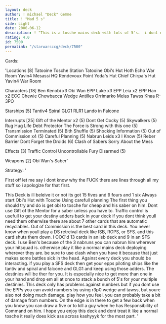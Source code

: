 ```yaml
---
layout: deck
author: ! michael "Deck" Gemme
title: ! "Mad 5 s"
side: Light
date: 2000-06-12
description: ! "This is a tosche mains deck with lots of 5's.  i dont need lots of characters to win.  you may think this just another tosche deck, and maybe it is but my 5's wreck house. so check it out."
rating: 4.0
id: 7500
permalink: "/starwarsccg/deck/7500"
---
```

Cards: 

'Locations [8]
Tatooine Tosche Station 
Tatooine Obi's Hut 
Hoth Echo War Room
Yavin4 Mesassi HQ
Rendevoux Point
Yoda's Hut
Chief Chirpa's Hut
Yavin4 War Room

Characters [18]
Ben Kenobi x3
Obi Wan
EPP Luke x3
EPP Leia x2
EPP Han x2
ECC Chewie
Chewbacca
Wedge Antilles
Orrimarko
Melas
Tawss Khaa
R-3PO

Starships [5]
Tantiv4
Spiral
GLG1
RLR1
Lando in Falcone

Interrupts [25]
Gift of the Mentor x2 (5)
Dont Get Cocky (5)
Skywalkers (5)
Rug Hug
Life Debt
Protector
The Force is Strong with this one (5)
Transmission Terminated (5)
Bith Shuffle (5)
Shocking Information (5)
Out of Commission x4 (5)
Careful Planning (5)
Nabrun Leids x3
I Know (5)
Reber Barrier
Dont Forget the Droids (6)
Clash of Sabers
Sorry About the Mess

Effects [3]
Traffic Control
Uncontrollable Fury
Disarmed (5)

Weapons [2]
Obi Wan's Saber'

Strategy: '

First off let me say i dont know why the FUCK there are lines through all my stuff so i apologize for that first.

This Deck is ill beleive it or not
its got 15 fives and 9 fours and 1 six
Always start Obi's Hut with Tosche Using carefull planning
The first thing you should try and do is get obi to tosche for cheap and his saber on him.  Dont use Gift of the Mentor for a saber unless you have to.  Traffic control is usefull to get your destiny adders back in your deck if you dont think youll need them otherwise there are about 7 other cards that are automatic recyclables.  Out of Commission is the best card in this deck.  You never know when youll play a DS retreival deck like ISB, ROPS, or SFS.  and this card shuts them down.  I OOC'd 13 cards in an isb deck and 9 in an SFS deck.  I use Ben's because of the 3 nabruns you can nabrun him wherever your hitsquad is.  otherwise play it like a normal mains deck deploying wherever they are.	be sure to use clash when you have it because that just makes some battles sick in the head.
Against every deck you should be interacting.  if you play a SFS deck then get your epps piloting ships like the tantiv and spiral and falcone and GLG1 and keep using those adders.  The destinies will be ther for you.  It is especially nice to get more than one in your hand and drop em all at once to stack a bunch of 5's for your multiple destinies.  This deck only has problems against numbers but if you dont use the EPPs you can avoid numbers by using r3p0 wedge and tawss, but youre also not doing much damage.  play  how you feel.  you can probably take a bit of damage from numbers.  On the edge is in there to get a few back when you know you can draw a five or to kill a guy when he has Responsibility of Command on him.  I hope you enjoy this deck and dont treat it like a normal tosche it really does kick ass across kashyyyk for the most part. '
